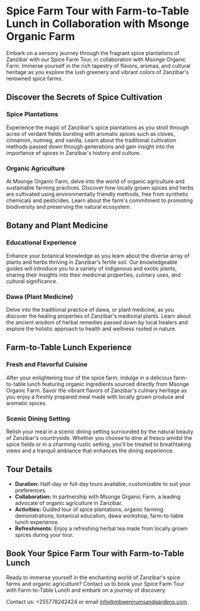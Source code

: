 # Spice Farm Tour with Farm-to-Table Lunch in Collaboration with Msonge Organic Farm

Embark on a sensory journey through the fragrant spice plantations of Zanzibar with our Spice Farm Tour, in collaboration with Msonge Organic Farm. Immerse yourself in the rich tapestry of flavors, aromas, and cultural heritage as you explore the lush greenery and vibrant colors of Zanzibar's renowned spice farms.

## Discover the Secrets of Spice Cultivation

### Spice Plantations

Experience the magic of Zanzibar's spice plantations as you stroll through acres of verdant fields bursting with aromatic spices such as cloves, cinnamon, nutmeg, and vanilla. Learn about the traditional cultivation methods passed down through generations and gain insight into the importance of spices in Zanzibar's history and culture.

### Organic Agriculture

At Msonge Organic Farm, delve into the world of organic agriculture and sustainable farming practices. Discover how locally grown spices and herbs are cultivated using environmentally friendly methods, free from synthetic chemicals and pesticides. Learn about the farm's commitment to promoting biodiversity and preserving the natural ecosystem.

## Botany and Plant Medicine

### Educational Experience

Enhance your botanical knowledge as you learn about the diverse array of plants and herbs thriving in Zanzibar's fertile soil. Our knowledgeable guides will introduce you to a variety of indigenous and exotic plants, sharing their insights into their medicinal properties, culinary uses, and cultural significance.

### Dawa (Plant Medicine)

Delve into the traditional practice of dawa, or plant medicine, as you discover the healing properties of Zanzibar's medicinal plants. Learn about the ancient wisdom of herbal remedies passed down by local healers and explore the holistic approach to health and wellness rooted in nature.

## Farm-to-Table Lunch Experience

### Fresh and Flavorful Cuisine

After your enlightening tour of the spice farm, indulge in a delicious farm-to-table lunch featuring organic ingredients sourced directly from Msonge Organic Farm. Savor the vibrant flavors of Zanzibar's culinary heritage as you enjoy a freshly prepared meal made with locally grown produce and aromatic spices.

### Scenic Dining Setting

Relish your meal in a scenic dining setting surrounded by the natural beauty of Zanzibar's countryside. Whether you choose to dine al fresco amidst the spice fields or in a charming rustic setting, you'll be treated to breathtaking views and a tranquil ambiance that enhances the dining experience.

## Tour Details

- **Duration:** Half-day or full-day tours available, customizable to suit your preferences.
- **Collaboration:** In partnership with Msonge Organic Farm, a leading advocate of organic agriculture in Zanzibar.
- **Activities:** Guided tour of spice plantations, organic farming demonstrations, botanical education, dawa workshop, farm-to-table lunch experience.
- **Refreshments:** Enjoy a refreshing herbal tea made from locally grown spices during your tour.

## Book Your Spice Farm Tour with Farm-to-Table Lunch

Ready to immerse yourself in the enchanting world of Zanzibar's spice farms and organic agriculture? Contact us to book your Spice Farm Tour with Farm-to-Table Lunch and embark on a journey of discovery:

Contact us: +255778242424 or email [info@mbweniruinsandgardens.com](mailto:info@mbweniruinsandgardens.com).
